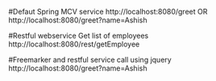 #Defaut Spring MCV service
http://localhost:8080/greet
OR
http://localhost:8080/greet?name=Ashish

#Restful webservice
Get list of employees http://localhost:8080/rest/getEmployee

#Freemarker and restful service call using jquery
http://localhost:8080/greet?name=Ashish

